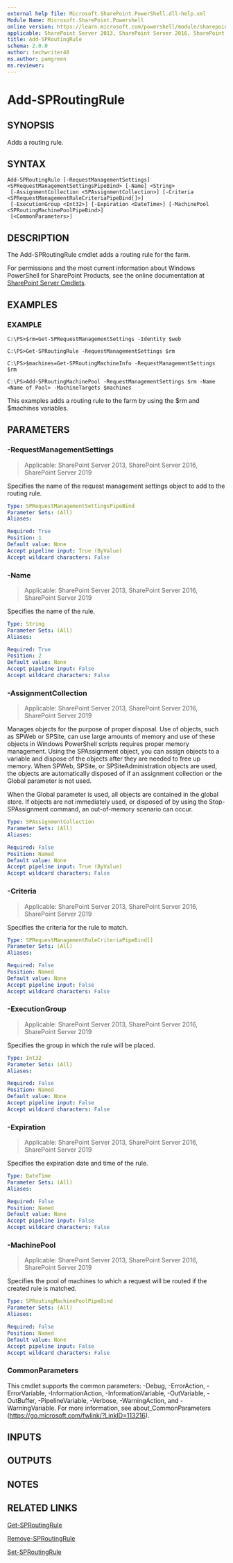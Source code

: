 ```yaml
---
external help file: Microsoft.SharePoint.PowerShell.dll-help.xml
Module Name: Microsoft.SharePoint.Powershell
online version: https://learn.microsoft.com/powershell/module/sharepoint-server/add-sproutingrule
applicable: SharePoint Server 2013, SharePoint Server 2016, SharePoint Server 2019
title: Add-SPRoutingRule
schema: 2.0.0
author: techwriter40
ms.author: pamgreen
ms.reviewer:
---
```


# Add-SPRoutingRule

## SYNOPSIS

Adds a routing rule.


## SYNTAX

```
Add-SPRoutingRule [-RequestManagementSettings] <SPRequestManagementSettingsPipeBind> [-Name] <String>
 [-AssignmentCollection <SPAssignmentCollection>] [-Criteria <SPRequestManagementRuleCriteriaPipeBind[]>]
 [-ExecutionGroup <Int32>] [-Expiration <DateTime>] [-MachinePool <SPRoutingMachinePoolPipeBind>]
 [<CommonParameters>]
```

## DESCRIPTION
The Add-SPRoutingRule cmdlet adds a routing rule for the farm.

For permissions and the most current information about Windows PowerShell for SharePoint Products, see the online documentation at [SharePoint Server Cmdlets](https://learn.microsoft.com/powershell/sharepoint/sharepoint-server/sharepoint-server-cmdlets).

## EXAMPLES

### EXAMPLE
```
C:\PS>$rm=Get-SPRequestManagementSettings -Identity $web

C:\PS>Get-SPRoutingRule -RequestManagementSettings $rm

C:\PS>$machines=Get-SPRoutingMachineInfo -RequestManagementSettings $rm

C:\PS>Add-SPRoutingMachinePool -RequestManagementSettings $rm -Name <Name of Pool> -MachineTargets $machines
```

This examples adds a routing rule to the farm by using the $rm and $machines variables.

## PARAMETERS

### -RequestManagementSettings

> Applicable: SharePoint Server 2013, SharePoint Server 2016, SharePoint Server 2019

Specifies the name of the request management settings object to add to the routing rule.

```yaml
Type: SPRequestManagementSettingsPipeBind
Parameter Sets: (All)
Aliases:

Required: True
Position: 1
Default value: None
Accept pipeline input: True (ByValue)
Accept wildcard characters: False
```

### -Name

> Applicable: SharePoint Server 2013, SharePoint Server 2016, SharePoint Server 2019

Specifies the name of the rule.

```yaml
Type: String
Parameter Sets: (All)
Aliases:

Required: True
Position: 2
Default value: None
Accept pipeline input: False
Accept wildcard characters: False
```

### -AssignmentCollection

> Applicable: SharePoint Server 2013, SharePoint Server 2016, SharePoint Server 2019

Manages objects for the purpose of proper disposal.
Use of objects, such as SPWeb or SPSite, can use large amounts of memory and use of these objects in Windows PowerShell scripts requires proper memory management.
Using the SPAssignment object, you can assign objects to a variable and dispose of the objects after they are needed to free up memory.
When SPWeb, SPSite, or SPSiteAdministration objects are used, the objects are automatically disposed of if an assignment collection or the Global parameter is not used.

When the Global parameter is used, all objects are contained in the global store.
If objects are not immediately used, or disposed of by using the Stop-SPAssignment command, an out-of-memory scenario can occur.

```yaml
Type: SPAssignmentCollection
Parameter Sets: (All)
Aliases:

Required: False
Position: Named
Default value: None
Accept pipeline input: True (ByValue)
Accept wildcard characters: False
```

### -Criteria

> Applicable: SharePoint Server 2013, SharePoint Server 2016, SharePoint Server 2019

Specifies the criteria for the rule to match.

```yaml
Type: SPRequestManagementRuleCriteriaPipeBind[]
Parameter Sets: (All)
Aliases:

Required: False
Position: Named
Default value: None
Accept pipeline input: False
Accept wildcard characters: False
```

### -ExecutionGroup

> Applicable: SharePoint Server 2013, SharePoint Server 2016, SharePoint Server 2019

Specifies the group in which the rule will be placed.

```yaml
Type: Int32
Parameter Sets: (All)
Aliases:

Required: False
Position: Named
Default value: None
Accept pipeline input: False
Accept wildcard characters: False
```

### -Expiration

> Applicable: SharePoint Server 2013, SharePoint Server 2016, SharePoint Server 2019

Specifies the expiration date and time of the rule.

```yaml
Type: DateTime
Parameter Sets: (All)
Aliases:

Required: False
Position: Named
Default value: None
Accept pipeline input: False
Accept wildcard characters: False
```

### -MachinePool

> Applicable: SharePoint Server 2013, SharePoint Server 2016, SharePoint Server 2019

Specifies the pool of machines to which a request will be routed if the created rule is matched.

```yaml
Type: SPRoutingMachinePoolPipeBind
Parameter Sets: (All)
Aliases:

Required: False
Position: Named
Default value: None
Accept pipeline input: False
Accept wildcard characters: False
```

### CommonParameters
This cmdlet supports the common parameters: -Debug, -ErrorAction, -ErrorVariable, -InformationAction, -InformationVariable, -OutVariable, -OutBuffer, -PipelineVariable, -Verbose, -WarningAction, and -WarningVariable. For more information, see about_CommonParameters (https://go.microsoft.com/fwlink/?LinkID=113216).

## INPUTS

## OUTPUTS

## NOTES

## RELATED LINKS

[Get-SPRoutingRule](Get-SPRoutingRule.md)

[Remove-SPRoutingRule](Remove-SPRoutingRule.md)

[Set-SPRoutingRule](Set-SPRoutingRule.md)
